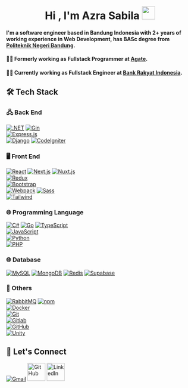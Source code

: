 <h1 align="center">Hi , I'm Azra Sabila <img src="https://media.giphy.com/media/hvRJCLFzcasrR4ia7z/giphy.gif" width="35"></h1>
<h4>I'm a software engineer based in Bandung Indonesia with 2+ years of working experience in Web Development, has BASc degree from 
<a href="https://www.polban.ac.id/">Politeknik Negeri Bandung</a>.</h4>

<h4>👨‍💻 Formerly working as Fullstack Programmer at <a href="https://www.agate.id/">Agate</a>.</h4>
<h4>👨‍💻 Currently working as Fullstack Engineer at <a href="https://bri.co.id/">Bank Rakyat Indonesia</a>.</h4>

## 🛠️ Tech Stack

### 🖧 Back End
[![.NET]](https://dotnet.microsoft.com ".NET")
[![Gin]](https://gin-gonic.com/ "Gin")  
[![Express.js]](https://expressjs.com/ "Express.js")  
[![Django]](https://www.djangoproject.com "Django") 
[![CodeIgniter]](https://codeigniter.com "CodeIgniter")  

### 🖥️ Front End
[![React]](https://reactjs.org "React") 
[![Next.js]](https://nextjs.org "Next.js") 
[![Nuxt.js]](https://nuxtjs.org "Nuxt.js")  
[![Redux]](https://redux.js.org "Redux")  
[![Bootstrap]](https://getbootstrap.com "Bootstrap")  
[![Webpack]](https://webpack.js.org "Webpack")
[![Sass]](https://sass-lang.com "Sass")  
[![Tailwind]](https://tailwindcss.com/ "Tailwind")  

### 🌐 Programming Language
[![C#]](https://en.wikipedia.org/wiki/C_Sharp_(programming_language) "C#") 
[![Go]](https://golang.org "Go") 
[![TypeScript]](https://www.typescriptlang.org "TypeScript")  
[![JavaScript]](https://en.wikipedia.org/wiki/JavaScript "JavaScript")  
[![Python]](https://www.python.org "Python")  
[![PHP]](https://www.php.net "PHP") 

### 🌐 Database
[![MySQL]](https://www.mysql.com "MySQL") 
[![MongoDB]](https://www.mongodb.com "MongoDB") 
[![Redis]](https://www.redis.com "Redis") 
[![Supabase]](https://supabase.com "Supabase") 


### 🧱 Others
[![RabbitMQ]](https://www.rabbitmq.com "RabbitMQ") 
[![npm]](https://www.npmjs.com "npm")  
[![Docker]](https://www.docker.com "Docker")  
[![Git]](https://git-scm.com "Git")  
[![Gitlab]](https://gitlab.com "Gitlab")  
[![GitHub]](https://github.com "GitHub")  
[![Unity]](https://unity.com "Unity")  

## 🔗 Let's Connect
<p>
	<a href="mailto:azrasabila@gmail.com"><img src="https://img.icons8.com/color/48/null/gmail-new.png" alt="Gmail"/></a>
	<a href="https://github.com/azrasabila"><img width="48" src="https://media0.giphy.com/media/KzJkzjggfGN5Py6nkT/giphy.gif" alt="GitHub"/></a>
	<a href="https://linkedin.com/azra-sabila"><img width="48" src="https://media0.giphy.com/media/yDM1kJZthxFPoGDdmq/giphy.gif" alt="LinkedIn"/></a>
</p>

[Gin]: https://img.shields.io/badge/Gin-3176d9?style=for-the-badge&logo=gin-gonic&logoColor=white
[Supabase]: https://img.shields.io/badge/Supabase-181818?style=for-the-badge&logo=supabase&logoColor=white
[Redis]: https://img.shields.io/badge/redis-%23DD0031.svg?&style=for-the-badge&logo=redis&logoColor=white
[RabbitMQ]: https://img.shields.io/badge/rabbitmq-%23FF6600.svg?&style=for-the-badge&logo=rabbitmq&logoColor=white
[Unity]: https://img.shields.io/badge/Unity-100000?style=for-the-badge&logo=unity&logoColor=white
[MongoDB]: https://img.shields.io/badge/MongoDB-4EA94B?style=for-the-badge&logo=mongodb&logoColor=white
[MySQL]: https://img.shields.io/badge/MySQL-00000F?style=for-the-badge&logo=mysql&logoColor=white
[Redux]: https://img.shields.io/badge/Redux-593D88?style=for-the-badge&logo=redux&logoColor=white
[Tailwind]: https://img.shields.io/badge/Tailwind_CSS-38B2AC?style=for-the-badge&logo=tailwind-css&logoColor=white
[Express.js]: https://img.shields.io/badge/Express.js-404D59?style=for-the-badge
[Gitlab]: https://img.shields.io/badge/GitLab-330F63?style=for-the-badge&logo=gitlab&logoColor=white
[C#]: https://img.shields.io/badge/C%23-239120?style=for-the-badge&logo=c-sharp&logoColor=white
[.NET]: https://img.shields.io/badge/.NET-5C2D91?style=for-the-badge&logo=.net&logoColor=white
[Bootstrap]: https://img.shields.io/badge/Bootstrap-563D7C?style=for-the-badge&logo=bootstrap&logoColor=white
[C++]: https://img.shields.io/badge/C++-00599C?style=for-the-badge&labelColor=01427d&logoColor=6295cb&logo=cplusplus
[CodeIgniter]: https://img.shields.io/badge/CodeIgniter-EF4223?style=for-the-badge&labelColor=ffffff&logoColor=EF4223&logo=codeigniter
[Discord]: https://img.shields.io/badge/Discord-5865F2?style=for-the-badge&labelColor=5865F2&logoColor=ffffff&logo=discord
[Django]: https://img.shields.io/badge/Django-092E20?style=for-the-badge&logo=django&logoColor=white
[Docker]: https://img.shields.io/badge/Docker-2496ED?style=for-the-badge&labelColor=369cee&logoColor=ffffff&logo=docker
[Git]: https://img.shields.io/badge/GIT-E44C30?style=for-the-badge&logo=git&logoColor=white
[GitHub]: https://img.shields.io/badge/GitHub-ffffff?style=for-the-badge&labelColor=181717&logoColor=ffffff&logo=github
[Go]: https://img.shields.io/badge/Go-00ADD8?style=for-the-badge&logo=go&logoColor=white
[JavaScript]: https://img.shields.io/badge/JavaScript-323330?style=for-the-badge&logo=javascript&logoColor=F7DF1E
[Next.js]: https://img.shields.io/badge/Next.js-ffffff?style=for-the-badge&labelColor=ffffff&logoColor=000000&logo=next-dot-js
[Node.js]: https://img.shields.io/badge/Node.js-43853D?style=for-the-badge&logo=node.js&logoColor=white
[npm]: https://img.shields.io/badge/npm-CB3837?style=for-the-badge&labelColor=CB3837&logoColor=CB3837&logo=npm
[Nuxt.js]: https://img.shields.io/badge/Nuxt.js-00C58E?style=for-the-badge&labelColor=2f495e&logoColor=00C58E&logo=nuxt-dot-js
[PHP]: https://img.shields.io/badge/PHP-777BB4?style=for-the-badge&logo=php&logoColor=white
[Python]: https://img.shields.io/badge/Python-3776AB?style=for-the-badge&logo=python&logoColor=white
[React]: https://img.shields.io/badge/React-20232A?style=for-the-badge&logo=react&logoColor=61DAFB
[Ruby]: https://img.shields.io/badge/Ruby-CC342D?style=for-the-badge&labelColor=fad3a1&logoColor=CC342D&logo=ruby
[Sass]: https://img.shields.io/badge/Sass-CC6699?style=for-the-badge&logo=sass&logoColor=white
[TypeScript]: https://img.shields.io/badge/TypeScript-007ACC?style=for-the-badge&logo=typescript&logoColor=white
[Webpack]: https://img.shields.io/badge/Webpack-529ac7?style=for-the-badge&labelColor=8DD6F9&logoColor=226ea9&logo=webpack
